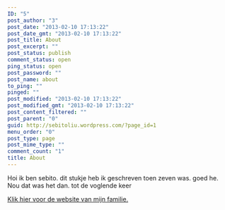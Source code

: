 ```yaml
---
ID: "5"
post_author: "3"
post_date: "2013-02-10 17:13:22"
post_date_gmt: "2013-02-10 17:13:22"
post_title: About
post_excerpt: ""
post_status: publish
comment_status: open
ping_status: open
post_password: ""
post_name: about
to_ping: ""
pinged: ""
post_modified: "2013-02-10 17:13:22"
post_modified_gmt: "2013-02-10 17:13:22"
post_content_filtered: ""
post_parent: "0"
guid: http://sebitoliu.wordpress.com/?page_id=1
menu_order: "0"
post_type: page
post_mime_type: ""
comment_count: "1"
title: About
---
```


Hoi ik ben sebito.
dit stukje heb ik geschreven toen zeven was.
goed he.
Nou dat was het dan.
tot de voglende keer

[Klik hier voor de website van mijn familie.](http://iliu.net/)

